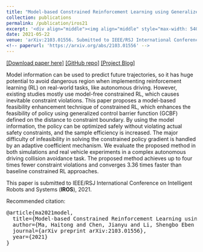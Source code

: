 ```yaml
---
title: "Model-based Constrained Reinforcement Learning using Generalized Control Barrier Function"
collection: publications
permalink: /publication/iros21
excerpt: '<div align="middle"><img align="middle" style="max-width: 540px; width: 100%" src="https://mahaitongdae.github.io/files/intuitive_explanation.png" /></div><div align="middle"><img align="middle" style="max-width: 540px; width: 100%" src="https://mahaitongdae.github.io/files/record.png" /></div>'
date: 2021-05-22
venue: 'arXiv:2103.01556. Submitted to IEEE/RSJ International Conference on Intelligent Robots and Systems (IROS)'
<!-- paperurl: 'https://arxiv.org/abs/2103.01556' -->
---
```

<!-- citation: '**Ma, H.**, Chen, J., Li, S.E., Lin, Z., Guan, Y., Ren, Y. and Zheng, S., 2021. Model-based Constrained Reinforcement Learning using Generalized Control Barrier Function. arXiv preprint arXiv:2103.01556.' -->
[[Download paper here]](http://mahaitongdae.github.io/files/2103.01556.pdf) [[GitHub repo]](https://github.com/mahaitongdae/safe_exp_env) [[Project Blog]](https://idthanm.github.io/project/interpretable/)

Model information can be used to predict future trajectories, so it has huge potential to avoid dangerous region when implementing reinforcement learning (RL) on real-world tasks, like autonomous driving. However, existing studies mostly use model-free constrained RL, which causes inevitable constraint violations. This paper proposes a model-based feasibility enhancement technique of constrained RL, which enhances the feasibility of policy using generalized control barrier function (GCBF) defined on the distance to constraint boundary. By using the model information, the policy can be optimized safely without violating actual safety constraints, and the sample efficiency is increased. The major difficulty of infeasibility in solving the constrained policy gradient is handled by an adaptive coefficient mechanism. We evaluate the proposed method in both simulations and real vehicle experiments in a complex autonomous driving collision avoidance task. The proposed method achieves up to four times fewer constraint violations and converges 3.36 times faster than baseline constrained RL approaches.

This paper is submitted to IEEE/RSJ International Conference on Intelligent Robots and Systems (**IROS**),  2021.

Recommended citation:
<pre>
@article{ma2021model,
  title={Model-based Constrained Reinforcement Learning using Generalized Control Barrier Function},
  author={Ma, Haitong and Chen, Jianyu and Li, Shengbo Eben and Lin, Ziyu and Guan, Yang and Ren, Yangang and Zheng, Sifa},
  journal={arXiv preprint arXiv:2103.01556},
  year={2021}
}
</pre>

